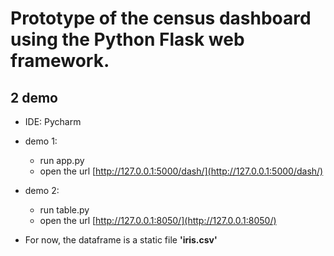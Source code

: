 # Prototype of the census dashboard using the Python Flask web framework.

## 2 demo  
* IDE: Pycharm  
* demo 1:
	* run app.py
	* open the url [http://127.0.0.1:5000/dash/](http://127.0.0.1:5000/dash/)

* demo 2:
	* run table.py
	* open the url [http://127.0.0.1:8050/](http://127.0.0.1:8050/)

* For now, the dataframe is a static file **'iris.csv'**